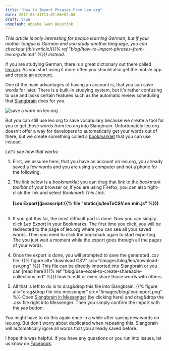 ```yaml
---
title: "How to Import Phrases From Leo.org"
date: 2017-08-31T13:07:06+02:00
draft: true
unsplash: aboeka Gwen Weustink
---
```


*This article is only interesting for people learning German, but if your mother tongue is German and you study another language, you can checkout [this article]({{% ref "blog/how-to-import-phrases-from-leo.org.de.md" %}}) instead.*


If you are studying German, there is a great dictionary out there called [leo.org](https://leo.org/).
As you start using it more often you should also get the mobile app and [create an account](https://dict.leo.org/myleo/register.php?lang=en).

One of the main advantages of having an account is, that you can save words for later.
There is a built-in studying system, but it's rather confusing to use and lacks certain features such as the automatic review scheduling that [Slangbrain](/) does for you.

![save a word on leo.org](/images/blog/leo/save-word.png)

But you can still use leo.org to save vocabulary because we create a tool for you to get those words from leo.org into Slangbrain.
Unfortunately leo.org doesn't offer a way for developers to automatically get your words out of there, but we create something called a [bookmarklet](https://en.wikipedia.org/wiki/Bookmarklet) that you can use instead.

*Let's see how that works:*


1. First, we assume here, that you have an account on leo.org, you already saved a few words and you are using a computer and not a phone for the following.


2. The link below is a *bookmarklet* you can drag that link to the *bookmark toolbar* of your browser or, if you are using Firefox, you can also right-click the link and select *Bookmark This Link*.
<br><br>
**[Leo Export](javascript:{{% file "static/js/leoToCSV.en.min.js" %}})**
<br><br>


3. If you got this far, the most difficult part is done. Now you can simply click *Leo Export* in your Bookmarks.
The first time you click, you will be redirected to the page of leo.org where you can see all your saved words.
Then you need to click the bookmark again to start exporting. The you just wait a moment while the export goes through all the pages of your words.


4. Once the export is done, you will prompted to save the generated *.csv* file.
{{% figure alt="download CSV" src="/images/blog/leo/download-csv.png" %}}
This file can be directly imported into Slangbrain or you can [read here]({{% ref "blog/use-excel-to-create-shareable-collections.md" %}}) how to edit or even share those words with others.


5. All that is left to do is to drag&drop this file into Slangbrain.
{{% figure alt="drag&drop file into messenger" src="/images/blog/leo/import.png" %}}
Open [Slangbrain in Messenger](https://www.messenger.com/t/slangbrain) (by clicking here) and drag&drop the *.csv* file right into Messenger.
Then you simply confirm the import with the *yes* button.

You might have to do this again once in a while after saving new words on leo.org. But don't worry about duplicated when repeating this.
Slangbrain will automatically igore all words that you already saved before.


I hope this was helpful. If you have any questions or you run into issues, let us know on [Facebook](https://www.facebook.com/slangbrain/).
